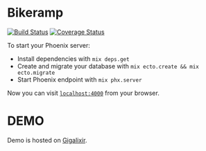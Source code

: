# Bikeramp

[![Build Status](https://travis-ci.org/kelostrada/bikeramp.svg?branch=master)](https://travis-ci.org/kelostrada/bikeramp)
[![Coverage Status](https://coveralls.io/repos/github/kelostrada/bikeramp/badge.svg?branch=master)](https://coveralls.io/github/kelostrada/bikeramp?branch=master)

To start your Phoenix server:

  * Install dependencies with `mix deps.get`
  * Create and migrate your database with `mix ecto.create && mix ecto.migrate`
  * Start Phoenix endpoint with `mix phx.server`

Now you can visit [`localhost:4000`](http://localhost:4000) from your browser.

# DEMO

Demo is hosted on [Gigalixir](https://surefooted-bruised-americanavocet.gigalixirapp.com). 
